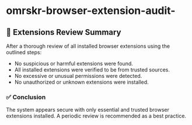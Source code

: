 # omrskr-browser-extension-audit-
## 📝 Extensions Review Summary

After a thorough review of all installed browser extensions using the outlined steps:

- No suspicious or harmful extensions were found.
- All installed extensions were verified to be from trusted sources.
- No excessive or unusual permissions were detected.
- No unauthorized or unknown extensions were installed.

### ✅ Conclusion
The system appears secure with only essential and trusted browser extensions installed. A periodic review is recommended as a best practice.
